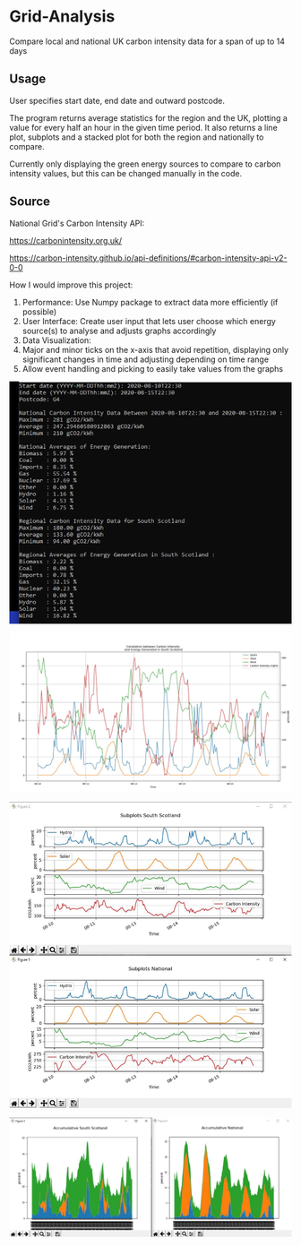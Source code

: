 # Grid-Analysis

Compare local and national UK carbon intensity data for a span of up to 14 days

## Usage
User specifies start date, end date and outward postcode. 

The program returns average statistics for the region and the UK, plotting a value for every half an hour in the given time period. It also returns a line plot, subplots and a stacked plot for both the region and nationally to compare. 

Currently only displaying the green energy sources to compare to carbon intensity values, but this can be changed manually in the code.

## Source

National Grid's Carbon Intensity API:

https://carbonintensity.org.uk/

https://carbon-intensity.github.io/api-definitions/#carbon-intensity-api-v2-0-0

How I would improve this project:

1. Performance: Use Numpy package to extract data more efficiently (if possible)
2. User Interface: Create user input that lets user choose which energy source(s) to analyse and adjusts graphs accordingly
3. Data Visualization:
  1. Major and minor ticks on the x-axis that avoid repetition, displaying only significant changes in time and adjusting depending on                time range
  2. Allow event handling and picking to easily take values from the graphs

![](/images/Statistics.JPG)

![](/images/main.JPG)

![](/images/subplots.JPG)

![](/images/stackedplots.JPG)
